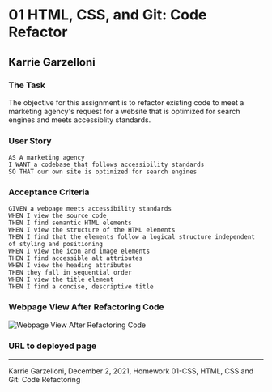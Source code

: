 # 01 HTML, CSS, and Git: Code Refactor

## Karrie Garzelloni
### The Task

The objective for this assignment is to refactor existing code to meet a marketing agency's request for a website that is optimized for search engines and meets accessiblity standards. 

### User Story

```
AS A marketing agency
I WANT a codebase that follows accessibility standards
SO THAT our own site is optimized for search engines
```

### Acceptance Criteria

```
GIVEN a webpage meets accessibility standards
WHEN I view the source code
THEN I find semantic HTML elements
WHEN I view the structure of the HTML elements
THEN I find that the elements follow a logical structure independent of styling and positioning
WHEN I view the icon and image elements
THEN I find accessible alt attributes
WHEN I view the heading attributes
THEN they fall in sequential order
WHEN I view the title element
THEN I find a concise, descriptive title
```

### Webpage View After Refactoring Code
![Webpage View After Refactoring Code](ahttps://github.com/kgarzelloni/01-code-refactor/blob/main/uofa-virt-fsf-ft-11-2021-u-lol-master-01-HTML-Git-CSS-02-Homework/01-HTML-Git-CSS/02-Homework/Assets/Refactoredpage.png?raw=true)

### URL to deployed page

---
Karrie Garzelloni, December 2, 2021, Homework 01-CSS, HTML, CSS and Git: Code Refactoring
